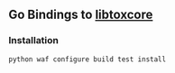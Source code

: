 ## Go Bindings to [libtoxcore](https://github.com/irungentoo/toxcore)

### Installation
```python
python waf configure build test install
```
